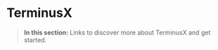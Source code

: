 <div class="tdb-bgi tdb-landing-bg"></div>

# TerminusX

> **In this section:** Links to discover more about TerminusX and get started.
